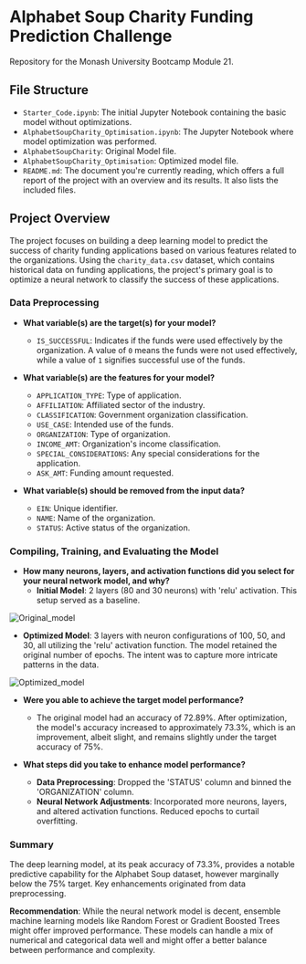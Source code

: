 # Alphabet Soup Charity Funding Prediction Challenge

Repository for the Monash University Bootcamp Module 21.

## File Structure

- `Starter_Code.ipynb`: The initial Jupyter Notebook containing the basic model without optimizations.
- `AlphabetSoupCharity_Optimisation.ipynb`: The Jupyter Notebook where model optimization was performed.
- `AlphabetSoupCharity`: Original Model file.
- `AlphabetSoupCharity_Optimisation`: Optimized model file.
- `README.md`: The document you're currently reading, which offers a full report of the project with an overview and its results. It also lists the included files.

## Project Overview

The project focuses on building a deep learning model to predict the success of charity funding applications based on various features related to the organizations. Using the `charity_data.csv` dataset, which contains historical data on funding applications, the project's primary goal is to optimize a neural network to classify the success of these applications.

### Data Preprocessing

- **What variable(s) are the target(s) for your model?**
  - `IS_SUCCESSFUL`: Indicates if the funds were used effectively by the organization. A value of `0` means the funds were not used effectively, while a value of `1` signifies successful use of the funds.

- **What variable(s) are the features for your model?**
  - `APPLICATION_TYPE`: Type of application.
  - `AFFILIATION`: Affiliated sector of the industry.
  - `CLASSIFICATION`: Government organization classification.
  - `USE_CASE`: Intended use of the funds.
  - `ORGANIZATION`: Type of organization.
  - `INCOME_AMT`: Organization's income classification.
  - `SPECIAL_CONSIDERATIONS`: Any special considerations for the application.
  - `ASK_AMT`: Funding amount requested.

- **What variable(s) should be removed from the input data?**
  - `EIN`: Unique identifier.
  - `NAME`: Name of the organization.
  - `STATUS`: Active status of the organization.

### Compiling, Training, and Evaluating the Model

- **How many neurons, layers, and activation functions did you select for your neural network model, and why?**
  - **Initial Model**: 2 layers (80 and 30 neurons) with 'relu' activation. This setup served as a baseline.

![Original_model](https://github.com/ashakozak/deep-learning-challenge/assets/134185577/e92e8101-ec3b-4fbc-9d44-307561a5fdc7)

  - **Optimized Model**: 3 layers with neuron configurations of 100, 50, and 30, all utilizing the 'relu' activation function. The model retained the original number of epochs. The intent was to capture more intricate patterns in the data.

  ![Optimized_model](https://github.com/ashakozak/deep-learning-challenge/assets/134185577/e6a9c246-6156-4bfa-b3c4-4dd18dd07a16)

- **Were you able to achieve the target model performance?**
  - The original model had an accuracy of 72.89%. After optimization, the model's accuracy increased to approximately 73.3%, which is an improvement, albeit slight, and remains slightly under the target accuracy of 75%.

- **What steps did you take to enhance model performance?**
  - **Data Preprocessing**: Dropped the 'STATUS' column and binned the 'ORGANIZATION' column.
  - **Neural Network Adjustments**: Incorporated more neurons, layers, and altered activation functions. Reduced epochs to curtail overfitting.

### Summary

The deep learning model, at its peak accuracy of 73.3%, provides a notable predictive capability for the Alphabet Soup dataset, however marginally below the 75% target. Key enhancements originated from data preprocessing.

**Recommendation**: While the neural network model is decent, ensemble machine learning models like Random Forest or Gradient Boosted Trees might offer improved performance. These models can handle a mix of numerical and categorical data well and might offer a better balance between performance and complexity.
